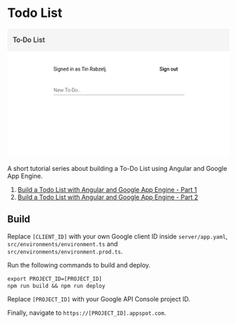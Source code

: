# Todo List

<p align="center">
  <img src="https://github.com/outcrawl/site/blob/master/data/posts/todo-list-angular-google-app-engine-part-1/finished.gif"/>
</p>

A short tutorial series about building a To-Do List using Angular and Google App Engine.

1. [Build a Todo List with Angular and Google App Engine - Part 1](https://outcrawl.com/todo-list-angular-google-app-engine-part-1)
2. [Build a Todo List with Angular and Google App Engine - Part 2](https://outcrawl.com/todo-list-angular-google-app-engine-part-2)

## Build

Replace `[CLIENT_ID]` with your own Google client ID inside `server/app.yaml`, `src/environments/environment.ts` and `src/environments/environment.prod.ts`.

Run the following commands to build and deploy.

```
export PROJECT_ID=[PROJECT_ID]
npm run build && npm run deploy
```

Replace `[PROJECT_ID]` with your Google API Console project ID.

Finally, navigate to `https://[PROJECT_ID].appspot.com`.
